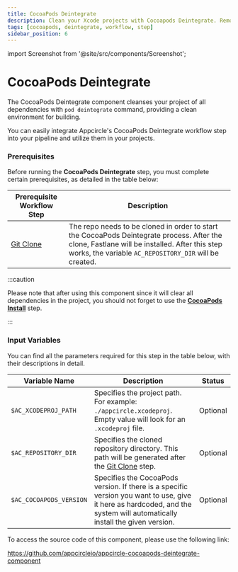 ```yaml
---
title: CocoaPods Deintegrate
description: Clean your Xcode projects with Cocoapods Deintegrate. Remove pods swiftly to maintain a streamlined, efficient development environment.
tags: [cocoapods, deintegrate, workflow, step]
sidebar_position: 6
---
```


import Screenshot from '@site/src/components/Screenshot';

# CocoaPods Deintegrate

The CocoaPods Deintegrate component cleanses your project of all dependencies with `pod deintegrate` command, providing a clean environment for building.

You can easily integrate Appcircle's CocoaPods Deintegrate workflow step into your pipeline and utilize them in your projects.

### Prerequisites

Before running the **CocoaPods Deintegrate** step, you must complete certain prerequisites, as detailed in the table below:

| Prerequisite Workflow Step                      | Description                                     |
|-------------------------------------------------|-------------------------------------------------|
| [Git Clone](/workflows/common-workflow-steps/git-clone) | The repo needs to be cloned in order to start the CocoaPods Deintegrate process. After the clone, Fastlane will be installed. After this step works, the variable `AC_REPOSITORY_DIR` will be created.|

:::caution

Please note that after using this component since it will clear all dependencies in the project, you should not forget to use the [**CocoaPods Install**](/workflows/ios-specific-workflow-steps/cocoapods-install) step.

:::

<Screenshot url='https://cdn.appcircle.io/docs/assets/BE3178-deintegrateOrder.png' />

### Input Variables

You can find all the parameters required for this step in the table below, with their descriptions in detail.

<Screenshot url='https://cdn.appcircle.io/docs/assets/BE3178-deintegrateInput1.png' />

| Variable Name                            | Description                         | Status           |
|-------------------------------|------------------------------------------------|------------------|
| `$AC_XCODEPROJ_PATH`          | Specifies the project path. For example: `./appcircle.xcodeproj`. Empty value will look for an `.xcodeproj` file. | Optional |
| `$AC_REPOSITORY_DIR`    | Specifies the cloned repository directory. This path will be generated after the [Git Clone](https://docs.appcircle.io/workflows/common-workflow-steps#git-clone) step.                                                                                         | Optional |
| `$AC_COCOAPODS_VERSION` | Specifies the CocoaPods version. If there is a specific version you want to use, give it here as hardcoded, and the system will automatically install the given version.                                                                                        | Optional |


To access the source code of this component, please use the following link:

https://github.com/appcircleio/appcircle-cocoapods-deintegrate-component
